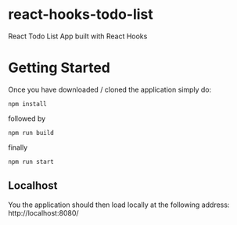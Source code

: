 # react-hooks-todo-list
React Todo List App built with React Hooks

# Getting Started
Once you have downloaded / cloned the application simply do:
   
   ```npm install```

followed by 
    
    npm run build

finally
    
    npm run start


## Localhost

You the application should then load locally at the following address: http://localhost:8080/
